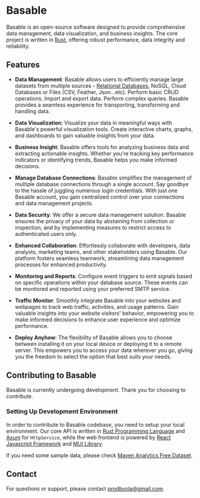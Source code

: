 # Basable

Basable is an open-source software designed to provide comprehensive data management, data visualization, and business insights. The core project is written in [Rust](https://www.rust-lang.org/), offering robust performance, data integrity and reliability.

## Features

- **Data Management**: Basable allows users to efficiently manage large datasets from multiple sources - [Relational Databases](https://www.oracle.com/ng/database/what-is-a-relational-database/#:~:text=In%20a%20relational%20database%2C%20each,the%20relationships%20among%20data%20points.), NoSQL, Cloud Databases or Files (CSV, Feather, Json...etc). Perform basic CRUD operations. Import and export data. Perform complex queries. Basable provides a seamless experience for transporting, transforming and handling data.

- **Data Visualization**: Visualize your data in meaningful ways with Basable's powerful visualization tools. Create interactive charts, graphs, and dashboards to gain valuable insights from your data.

- **Business Insight**: Basable offers tools for analyzing business data and extracting actionable insights. Whether you're tracking key performance indicators or identifying trends, Basable helps you make informed decisions.

- **Manage Database Connections**: Basable simplifies the management of multiple database connections through a single account. Say goodbye to the hassle of juggling numerous login credentials. With just one Basable account, you gain centralized control over your connections and data management projects.

- **Data Security**: We offer a secure data management solution. Basable ensures the privacy of your data by abstaining from collection or inspection, and by implementing measures to restrict access to authenticated users only.

- **Enhanced Collaboration**: Effortlessly collaborate with developers, data analysts, marketing teams, and other stakeholders using Basable. Our platform fosters seamless teamwork, streamlining data management processes for enhanced productivity.

- **Monitoring and Reports**: Configure event triggers to emit signals based on specific operations within your database source. These events can be monitored and reported using your preferred SMTP service.

- **Traffic Monitor**: Smoothly integrate Basable into your websites and webpages to track web traffic, activities, and usage patterns. Gain valuable insights into your website visitors' behavior, empowering you to make informed decisions to enhance user experience and optimize performance.

- **Deploy Anyhow**: The flexibility of Basable allows you to choose between installing it on your local device or deploying it to a remote server. This empowers you to access your data wherever you go, giving you the freedom to select the option that best suits your needs.

## Contributing to Basable
Basable is currently undergoing development. Thank you for choosing to contribute.

### Setting Up Development Environment

In order to contribute to Basable codebase, you need to setup your local environment. Our core API is written in [Rust Programming Language](https://www.rust-lang.org/) and [Axum](https://github.com/tokio-rs/axum) for `HttpService`, while the web frontend is powered by [React Javascript Framework](https://react.dev/) and [MUI Library](https://mui.com/material-ui/getting-started/).

If you need some sample data, please check [Maven Analytics Free Dataset](https://mavenanalytics.io/data-playground).


## Contact
For questions or support, please contact [prodbyola@gmail.com](mailto:prodbyola@gmail.com).